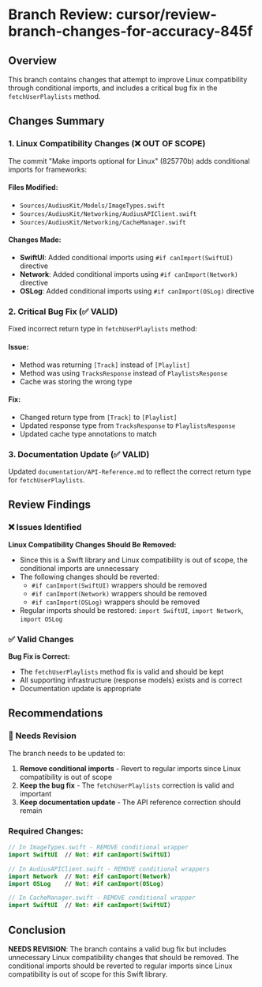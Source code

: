 # Branch Review: cursor/review-branch-changes-for-accuracy-845f

## Overview
This branch contains changes that attempt to improve Linux compatibility through conditional imports, and includes a critical bug fix in the `fetchUserPlaylists` method.

## Changes Summary

### 1. Linux Compatibility Changes (❌ OUT OF SCOPE)
The commit "Make imports optional for Linux" (825770b) adds conditional imports for frameworks:

#### Files Modified:
- `Sources/AudiusKit/Models/ImageTypes.swift`
- `Sources/AudiusKit/Networking/AudiusAPIClient.swift`
- `Sources/AudiusKit/Networking/CacheManager.swift`

#### Changes Made:
- **SwiftUI**: Added conditional imports using `#if canImport(SwiftUI)` directive
- **Network**: Added conditional imports using `#if canImport(Network)` directive  
- **OSLog**: Added conditional imports using `#if canImport(OSLog)` directive

### 2. Critical Bug Fix (✅ VALID)
Fixed incorrect return type in `fetchUserPlaylists` method:

#### Issue:
- Method was returning `[Track]` instead of `[Playlist]`
- Method was using `TracksResponse` instead of `PlaylistsResponse`
- Cache was storing the wrong type

#### Fix:
- Changed return type from `[Track]` to `[Playlist]`
- Updated response type from `TracksResponse` to `PlaylistsResponse`
- Updated cache type annotations to match

### 3. Documentation Update (✅ VALID)
Updated `documentation/API-Reference.md` to reflect the correct return type for `fetchUserPlaylists`.

## Review Findings

### ❌ Issues Identified

**Linux Compatibility Changes Should Be Removed:**
- Since this is a Swift library and Linux compatibility is out of scope, the conditional imports are unnecessary
- The following changes should be reverted:
  - `#if canImport(SwiftUI)` wrappers should be removed
  - `#if canImport(Network)` wrappers should be removed  
  - `#if canImport(OSLog)` wrappers should be removed
- Regular imports should be restored: `import SwiftUI`, `import Network`, `import OSLog`

### ✅ Valid Changes

**Bug Fix is Correct:**
- The `fetchUserPlaylists` method fix is valid and should be kept
- All supporting infrastructure (response models) exists and is correct
- Documentation update is appropriate

## Recommendations

### 🔄 Needs Revision
The branch needs to be updated to:

1. **Remove conditional imports** - Revert to regular imports since Linux compatibility is out of scope
2. **Keep the bug fix** - The `fetchUserPlaylists` correction is valid and important
3. **Keep documentation update** - The API reference correction should remain

### Required Changes:
```swift
// In ImageTypes.swift - REMOVE conditional wrapper
import SwiftUI  // Not: #if canImport(SwiftUI)

// In AudiusAPIClient.swift - REMOVE conditional wrappers  
import Network  // Not: #if canImport(Network)
import OSLog    // Not: #if canImport(OSLog)

// In CacheManager.swift - REMOVE conditional wrapper
import SwiftUI  // Not: #if canImport(SwiftUI)
```

## Conclusion
**NEEDS REVISION**: The branch contains a valid bug fix but includes unnecessary Linux compatibility changes that should be removed. The conditional imports should be reverted to regular imports since Linux compatibility is out of scope for this Swift library.